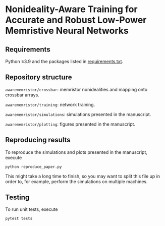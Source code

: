 # Nonideality-Aware Training for Accurate and Robust Low-Power Memristive Neural Networks

## Requirements

Python ≥3.9 and the packages listed in [requirements.txt](/requirements.txt).

## Repository structure

`awarememristor/crossbar`: memristor nonidealities and mapping onto crossbar arrays.

`awarememristor/training`: network training.

`awarememristor/simulations`: simulations presented in the manuscript.

`awarememristor/plotting`: figures presented in the manuscript.

## Reproducing results

To reproduce the simulations and plots presented in the manuscript, execute
```text
python reproduce_paper.py
```

This might take a long time to finish, so you may want to split this file up in order to, for example, perform the simulations on multiple machines.

## Testing

To run unit tests, execute
```text
pytest tests
```
